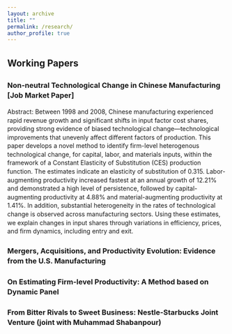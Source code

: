 ```yaml
---
layout: archive
title: ""
permalink: /research/
author_profile: true
---
```


<style>
  body {
    line-height: 1.4; /* Adjust line spacing */
  }

  p, li {
    font-size: 1em; /* Font size for regular text */
  }

  .coauthors, .subcontent {
    font-size: 0.9em; /* Customize specific classes if needed */
  }

  .abstract {
    display: none; /* Hide the abstract by default */
    text-align: justify; /* Justify text for better readability */
    margin-top: 5px;
  }

  h2, h3 {
    margin-top: 1.5em; /* Increase space above headings */
  }

  /* Indent subcontents and add bullet points for them */
  ul.subcontent {
    list-style-type: circle; /* Set bullet points to circles for subcontent */
    margin-left: 10px; /* Indent subcontents */
    padding-left: 10px; /* Reduce padding for subcontent */
  }

  .toggle-link {
    color: #007bff;
    text-decoration: underline;
    cursor: pointer;
    font-size: 0.9em;
  }

  /* Divider between each paper */
  .underline {
    display: block;
    margin: 20px 0;
    border-bottom: 1px solid #ddd;
  }
</style>

<script>
  function toggleAbstract(id) {
    var abstract = document.getElementById(id);
    if (abstract.style.display === "none" || abstract.style.display === "") {
      abstract.style.display = "block";
    } else {
      abstract.style.display = "none";
    }
  }
</script>

## Working Papers

### Non-neutral Technological Change in Chinese Manufacturing **[Job Market Paper]**

Abstract: Between 1998 and 2008, Chinese manufacturing experienced rapid revenue growth and significant shifts in input factor cost shares, providing strong evidence of biased technological change—technological improvements that unevenly affect different factors of production. This paper develops a novel method to identify firm-level heterogenous technological change, for capital, labor, and materials inputs, within the framework of a Constant Elasticity of Substitution (CES) production function. The estimates indicate an elasticity of substitution of 0.315. Labor-augmenting productivity increased fastest at an annual growth of 12.21% and demonstrated a high level of persistence, followed by capital-augmenting productivity at 4.88% and material-augmenting productivity at 1.41%. In addition, substantial heterogeneity in the rates of technological change is observed across manufacturing sectors. Using these estimates, we explain changes in input shares through variations in efficiency, prices, and firm dynamics, including entry and exit. 

### Mergers, Acquisitions, and Productivity Evolution: Evidence from the U.S. Manufacturing 

### On Estimating Firm-level Productivity: A Method based on Dynamic Panel

### From Bitter Rivals to Sweet Business: Nestle-Starbucks Joint Venture (joint with Muhammad Shabanpour)
